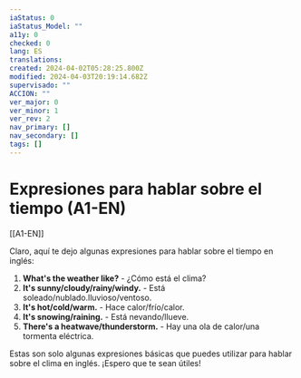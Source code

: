 ```yaml
---
iaStatus: 0
iaStatus_Model: ""
a11y: 0
checked: 0
lang: ES
translations: 
created: 2024-04-02T05:28:25.800Z
modified: 2024-04-03T20:19:14.682Z
supervisado: ""
ACCION: ""
ver_major: 0
ver_minor: 1
ver_rev: 2
nav_primary: []
nav_secondary: []
tags: []
---
```

# Expresiones para hablar sobre el tiempo (A1-EN)

[[A1-EN]]

Claro, aquí te dejo algunas expresiones para hablar sobre el tiempo en inglés:

1. **What's the weather like?** - ¿Cómo está el clima?
2. **It's sunny/cloudy/rainy/windy.** - Está soleado/nublado.lluvioso/ventoso.
3. **It's hot/cold/warm.** - Hace calor/frío/calor.
4. **It's snowing/raining.** - Está nevando/llueve.
5. **There's a heatwave/thunderstorm.** - Hay una ola de calor/una tormenta eléctrica.

Estas son solo algunas expresiones básicas que puedes utilizar para hablar sobre el clima en inglés. ¡Espero que te sean útiles!
